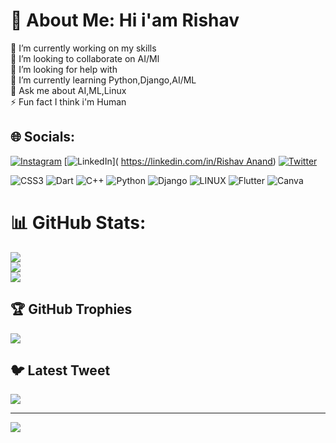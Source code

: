 # 💫 About Me: Hi i'am Rishav 
🔭 I’m currently working on my skills <br>👯 I’m looking to collaborate on AI/Ml<br>🤝 I’m looking for help with <br>🌱 I’m currently learning Python,Django,AI/ML<br>💬 Ask me about AI,ML,Linux<br>⚡ Fun fact I think i'm Human


## 🌐 Socials:
[![Instagram](https://img.shields.io/badge/Instagram-%23E4405F.svg?logo=Instagram&logoColor=white)](https://instagram.com/recxo_12) [![LinkedIn](https://img.shields.io/badge/LinkedIn-%230077B5.svg?logo=linkedin&logoColor=white)]( [https://linkedin.com/in/Rishav Anand](https://www.linkedin.com/in/rishav-anand-28621525b/)) [![Twitter](https://img.shields.io/badge/Twitter-%231DA1F2.svg?logo=Twitter&logoColor=white)](https://twitter.com/RishavAnand1912) 

![CSS3](https://img.shields.io/badge/css3-%231572B6.svg?style=for-the-badge&logo=css3&logoColor=white) ![Dart](https://img.shields.io/badge/dart-%230175C2.svg?style=for-the-badge&logo=dart&logoColor=white) ![C++](https://img.shields.io/badge/c++-%2300599C.svg?style=for-the-badge&logo=c%2B%2B&logoColor=white) ![Python](https://img.shields.io/badge/python-3670A0?style=for-the-badge&logo=python&logoColor=ffdd54) ![Django](https://img.shields.io/badge/django-%23092E20.svg?style=for-the-badge&logo=django&logoColor=white) ![LINUX](https://img.shields.io/badge/Linux-FCC624?style=for-the-badge&logo=linux&logoColor=black) ![Flutter](https://img.shields.io/badge/Flutter-%2302569B.svg?style=for-the-badge&logo=Flutter&logoColor=white) ![Canva](https://img.shields.io/badge/Canva-%2300C4CC.svg?style=for-the-badge&logo=Canva&logoColor=white)
# 📊 GitHub Stats:
![](https://github-readme-stats.vercel.app/api?username=recxo&theme=dark&hide_border=false&include_all_commits=false&count_private=false)<br/>
![](https://github-readme-streak-stats.herokuapp.com/?user=recxo&theme=dark&hide_border=false)<br/>
![](https://github-readme-stats.vercel.app/api/top-langs/?username=recxo&theme=dark&hide_border=false&include_all_commits=false&count_private=false&layout=compact)

## 🏆 GitHub Trophies
![](https://github-profile-trophy.vercel.app/?username=recxo&theme=onedark&no-frame=false&no-bg=true&margin-w=4)

## 🐦 Latest Tweet
[![](https://gtce.itsvg.in/api?username=RishavAnand1912)](https://github.com/VishwaGauravIn/github-twitter-card-embed)

---
[![](https://visitcount.itsvg.in/api?id=recxo&icon=4&color=2)](https://visitcount.itsvg.in)

<!-- Proudly created with GPRM ( https://gprm.itsvg.in ) -->
